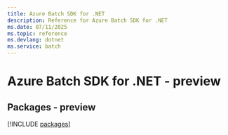 ```yaml
---
title: Azure Batch SDK for .NET
description: Reference for Azure Batch SDK for .NET
ms.date: 07/11/2025
ms.topic: reference
ms.devlang: dotnet
ms.service: batch
---
```

# Azure Batch SDK for .NET - preview
## Packages - preview
[!INCLUDE [packages](batch-index.md)]